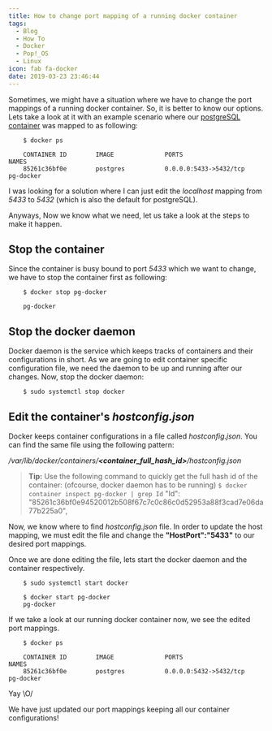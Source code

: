 ```yaml
---
title: How to change port mapping of a running docker container
tags:
  - Blog
  - How To
  - Docker
  - Pop!_OS
  - Linux
icon: fab fa-docker
date: 2019-03-23 23:46:44
---
```



Sometimes, we might have a situation where we have to change the port mappings of a running docker container. So, it is better to know our options. Lets take a look at it with an example scenario where our [postgreSQL container](/2019/03/17/Run-Postgres-as-Docker-container/) was mapped to as following:

```
    $ docker ps

    CONTAINER ID        IMAGE              PORTS                    NAMES
    85261c36bf0e        postgres           0.0.0.0:5433->5432/tcp   pg-docker
```

I was looking for a solution where I can just edit the *localhost* mapping from *5433* to *5432* (which is also the default for postgreSQL).

Anyways, Now we know what we need, let us take a look at the steps to make it happen.

## Stop the container

Since the container is busy bound to port *5433* which we want to change, we have to stop the container first as following:

```
    $ docker stop pg-docker

    pg-docker
```

## Stop the docker daemon

Docker daemon is the service which keeps tracks of containers and their configurations in short. As we are going to edit container specific configuration file, we need the daemon to be up and running after our changes. Now, stop the docker daemon:

```
    $ sudo systemctl stop docker
```

## Edit the container's *hostconfig.json*

Docker keeps container configurations in a file called *hostconfig.json*. You can find the same file using the following pattern:

*/var/lib/docker/containers/**<container_full_hash_id>**/hostconfig.json*

> **Tip:** Use the following command to quickly get the full hash id of the container: (ofcourse, docker daemon has to be running)
> `$ docker container inspect pg-docker | grep Id`
>  "Id": "85261c36bf0e94520012b508f67c7c0c86c0d52953a88f3cad7e06da77b225a0",

Now, we know where to find *hostconfig.json* file. In order to update the host mapping, we must edit the file and change the **"HostPort":"5433"** to our desired port mappings.

Once we are done editing the file, lets start the docker daemon and the container respectively.

```
    $ sudo systemctl start docker
    
    $ docker start pg-docker
    pg-docker
```

If we take a look at our running docker container now, we see the edited port mappings.

```
    $ docker ps

    CONTAINER ID        IMAGE              PORTS                    NAMES
    85261c36bf0e        postgres           0.0.0.0:5432->5432/tcp   pg-docker
```

Yay \O/

We have just updated our port mappings keeping all our container configurations!